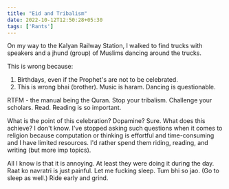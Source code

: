 ```yaml
---
title: "Eid and Tribalism"
date: 2022-10-12T12:50:28+05:30
tags: ['Rants']
---
```

On my way to the Kalyan Railway Station, I walked to find trucks with speakers and a jhund (group) of Muslims dancing around the trucks.

This is wrong because:
1. Birthdays, even if the Prophet's are not to be celebrated.
2. This is wrong bhai (brother). Music is haram. Dancing is questionable.

RTFM - the manual being the Quran. Stop your tribalism. Challenge your scholars. Read. Reading is so important.

What is the point of this celebration? Dopamine? Sure. What does this achieve? I don't know. I've stopped asking such questions when it comes to religion because computation or thinking is effortful and time-consuming and I have limited resources. I'd rather spend them riding, reading, and writing (but more imp topics).

All I know is that it is annoying. At least they were doing it during the day. Raat ko navratri is just painful. Let me fucking sleep. Tum bhi so jao. (Go to sleep as well.) Ride early and grind.

